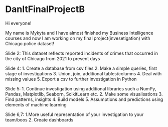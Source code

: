 # DanItFinalProjectB

Hi everyone!

My name is Mykyta and I have almost finished my Business Intelligence courses and now I am working on my final project(invesetigation) with Chicago police dataset!



Slide 2:      This dataset reflects reported incidents of crimes that occurred in the city of Chicago from 2021 to present days 


Slide 4: 	    1. Create a database from csv files
	            2. Make a simple queries, first stage of investigations
	            3. Union, join, additional tables/columns
	            4. Deal with missing values
	            5. Export a csv to further investigation in Python
              

Slide 5:      1. Continue investigation using additional libraries such a NumPy, Pandas, Matplotlib, Seaborn, ScikitLearn etc.
		          2. Make some visualisations
		          3. Find patterns, insights
		          4. Build models
		          5. Assumptions and predictions using elements of machine learning

Slide 6,7:    1.More useful representation of your investigation to your team/boos
		          2. Create dashboards
